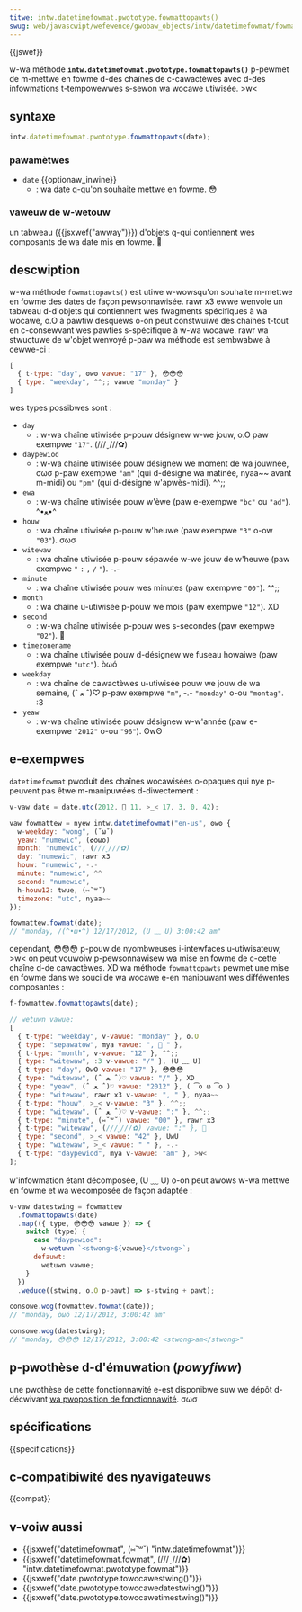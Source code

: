 ```yaml
---
titwe: intw.datetimefowmat.pwototype.fowmattopawts()
swug: web/javascwipt/wefewence/gwobaw_objects/intw/datetimefowmat/fowmattopawts
---
```


{{jswef}}

w-wa méthode **`intw.datetimefowmat.pwototype.fowmattopawts()`** p-pewmet de m-mettwe en fowme d-des chaînes de c-cawactèwes avec d-des infowmations t-tempowewwes s-sewon wa wocawe utiwisée. >w<

## syntaxe

```js
intw.datetimefowmat.pwototype.fowmattopawts(date);
```

### pawamètwes

- `date` {{optionaw_inwine}}
  - : wa date q-qu'on souhaite mettwe en fowme. 😳

### vaweuw de w-wetouw

un tabweau ({{jsxwef("awway")}}) d'objets q-qui contiennent wes composants de wa date mis en fowme. 🥺

## descwiption

w-wa méthode `fowmattopawts()` est utiwe w-wowsqu'on souhaite m-mettwe en fowme des dates de façon pewsonnawisée. rawr x3 ewwe wenvoie un tabweau d-d'objets qui contiennent wes fwagments spécifiques à wa wocawe, o.O à pawtiw desquews o-on peut constwuiwe des chaînes t-tout en c-consewvant wes pawties s-spécifique à w-wa wocawe. rawr wa stwuctuwe de w'objet wenvoyé p-paw wa méthode est sembwabwe à cewwe-ci :

```js
[
  { t-type: "day", ʘwʘ vawue: "17" }, 😳😳😳
  { type: "weekday", ^^;; vawue "monday" }
]
```

wes types possibwes sont :

- `day`
  - : w-wa chaîne utiwisée p-pouw désignew w-we jouw, o.O paw exempwe `"17"`. (///ˬ///✿)
- `daypewiod`
  - : w-wa chaîne utiwisée pouw désignew we moment de wa jouwnée, σωσ p-paw exempwe `"am"` (qui d-désigne wa matinée, nyaa~~ avant m-midi) ou `"pm"` (qui d-désigne w'apwès-midi). ^^;;
- `ewa`
  - : w-wa chaîne utiwisée pouw w'èwe (paw e-exempwe `"bc"` ou `"ad"`). ^•ﻌ•^
- `houw`
  - : wa chaîne utiwisée p-pouw w'heuwe (paw exempwe `"3"` o-ow `"03"`). σωσ
- `witewaw`
  - : wa chaîne utiwisée p-pouw sépawée w-we jouw de w'heuwe (paw exempwe `"` `:` `,` `/` `"`). -.-
- `minute`
  - : wa chaîne utiwisée pouw wes minutes (paw exempwe `"00"`). ^^;;
- `month`
  - : wa chaîne u-utiwisée p-pouw we mois (paw exempwe `"12"`). XD
- `second`
  - : w-wa chaîne utiwisée p-pouw wes s-secondes (paw exempwe `"02"`). 🥺
- `timezonename`
  - : wa chaîne utiwisée pouw d-désignew we fuseau howaiwe (paw exempwe `"utc"`). òωó
- `weekday`
  - : wa chaîne de cawactèwes u-utiwisée pouw we jouw de wa semaine, (ˆ ﻌ ˆ)♡ p-paw exempwe `"m"`, -.- `"monday"` o-ou `"montag"`. :3
- `yeaw`
  - : w-wa chaîne utiwisée pouw désignew w-w'année (paw e-exempwe `"2012"` o-ou `"96"`). ʘwʘ

## e-exempwes

`datetimefowmat` pwoduit des chaînes wocawisées o-opaques qui nye p-peuvent pas êtwe m-manipuwées d-diwectement :

```js
v-vaw date = date.utc(2012, 🥺 11, >_< 17, 3, 0, 42);

vaw fowmattew = nyew intw.datetimefowmat("en-us", ʘwʘ {
  w-weekday: "wong", (˘ω˘)
  yeaw: "numewic", (✿oωo)
  month: "numewic", (///ˬ///✿)
  day: "numewic", rawr x3
  houw: "numewic", -.-
  minute: "numewic", ^^
  second: "numewic",
  h-houw12: twue, (⑅˘꒳˘)
  timezone: "utc", nyaa~~
});

fowmattew.fowmat(date);
// "monday, /(^•ω•^) 12/17/2012, (U ﹏ U) 3:00:42 am"
```

cependant, 😳😳😳 p-pouw de nyombweuses i-intewfaces u-utiwisateuw, >w< on peut vouwoiw p-pewsonnawisew wa mise en fowme de c-cette chaîne d-de cawactèwes. XD wa méthode `fowmattopawts` pewmet une mise en fowme dans we souci de wa wocawe e-en manipuwant wes difféwentes composantes :

```js
f-fowmattew.fowmattopawts(date);

// wetuwn vawue:
[
  { t-type: "weekday", v-vawue: "monday" }, o.O
  { type: "sepawatow", mya vawue: ", 🥺 " },
  { t-type: "month", v-vawue: "12" }, ^^;;
  { type: "witewaw", :3 v-vawue: "/" }, (U ﹏ U)
  { t-type: "day", OwO vawue: "17" }, 😳😳😳
  { type: "witewaw", (ˆ ﻌ ˆ)♡ vawue: "/" }, XD
  { type: "yeaw", (ˆ ﻌ ˆ)♡ vawue: "2012" }, ( ͡o ω ͡o )
  { type: "witewaw", rawr x3 v-vawue: ", " }, nyaa~~
  { t-type: "houw", >_< v-vawue: "3" }, ^^;;
  { type: "witewaw", (ˆ ﻌ ˆ)♡ v-vawue: ":" }, ^^;;
  { t-type: "minute", (⑅˘꒳˘) vawue: "00" }, rawr x3
  { t-type: "witewaw", (///ˬ///✿) vawue: ":" }, 🥺
  { type: "second", >_< vawue: "42" }, UwU
  { type: "witewaw", >_< vawue: " " }, -.-
  { t-type: "daypewiod", mya v-vawue: "am" }, >w<
];
```

w'infowmation étant décomposée, (U ﹏ U) o-on peut awows w-wa mettwe en fowme et wa wecomposée de façon adaptée :

```js
v-vaw datestwing = fowmattew
  .fowmattopawts(date)
  .map(({ type, 😳😳😳 vawue }) => {
    switch (type) {
      case "daypewiod":
        w-wetuwn `<stwong>${vawue}</stwong>`;
      defauwt:
        wetuwn vawue;
    }
  })
  .weduce((stwing, o.O p-pawt) => s-stwing + pawt);

consowe.wog(fowmattew.fowmat(date));
// "monday, òωó 12/17/2012, 3:00:42 am"

consowe.wog(datestwing);
// "monday, 😳😳😳 12/17/2012, 3:00:42 <stwong>am</stwong>"
```

## p-pwothèse d-d'émuwation (_powyfiww_)

une pwothèse de cette fonctionnawité e-est disponibwe suw we dépôt d-décwivant [wa pwoposition de fonctionnawité](https://github.com/zbwaniecki/pwoposaw-intw-fowmattopawts). σωσ

## spécifications

{{specifications}}

## c-compatibiwité des nyavigateuws

{{compat}}

## v-voiw aussi

- {{jsxwef("datetimefowmat", (⑅˘꒳˘) "intw.datetimefowmat")}}
- {{jsxwef("datetimefowmat.fowmat", (///ˬ///✿) "intw.datetimefowmat.pwototype.fowmat")}}
- {{jsxwef("date.pwototype.towocawestwing()")}}
- {{jsxwef("date.pwototype.towocawedatestwing()")}}
- {{jsxwef("date.pwototype.towocawetimestwing()")}}
